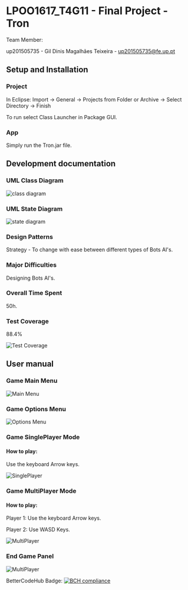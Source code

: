 # LPOO1617_T4G11 - Final Project - Tron


Team Member:

up201505735 - Gil Dinis Magalhães Teixeira - up201505735@fe.up.pt

## Setup and Installation
### Project
In Eclipse:
Import -> General -> Projects from Folder or Archive -> Select Directory -> Finish

To run select Class Launcher in Package GUI.

### App
Simply run the Tron.jar file.


## Development documentation

### UML Class Diagram
![class diagram](https://user-images.githubusercontent.com/25747690/27013522-997a77fa-4edd-11e7-840f-2850543eba65.png)

### UML State Diagram
![state diagram](https://user-images.githubusercontent.com/25747690/27013525-9b66c87a-4edd-11e7-9215-4b6ad97ec51d.png)


### Design Patterns
Strategy - To change with ease between different types of Bots AI's.

### Major Difficulties
Designing Bots AI's.

### Overall Time Spent
50h.

### Test Coverage
88.4%

![Test Coverage](https://user-images.githubusercontent.com/25747690/27013972-845c81fc-4ee6-11e7-9d69-bb33303a4dd1.png)


## User manual

### Game Main Menu
![Main Menu](https://user-images.githubusercontent.com/25747690/27013529-9b77cc6a-4edd-11e7-8e27-fde035b65244.png)

### Game Options Menu
![Options Menu](https://user-images.githubusercontent.com/25747690/27013526-9b765704-4edd-11e7-9a19-7e2bf58e5501.png)

### Game SinglePlayer Mode
#### How to play:
Use the keyboard Arrow keys.

![SinglePlayer](https://user-images.githubusercontent.com/25747690/27013528-9b77c698-4edd-11e7-87b6-ffcdb2076ae7.png)


### Game MultiPlayer Mode
#### How to play:
Player 1: Use the keyboard Arrow keys.

Player 2: Use WASD Keys.

![MultiPlayer](https://user-images.githubusercontent.com/25747690/27013527-9b774bf0-4edd-11e7-96dd-6e8730191fce.png)

### End Game Panel
![MultiPlayer](https://user-images.githubusercontent.com/25747690/27013524-9b4b5af4-4edd-11e7-93c6-2d3ea8bfcd5c.png)


BetterCodeHub Badge:
[![BCH compliance](https://bettercodehub.com/edge/badge/JoaoBarros93/LPOO1617_T4G11)](https://bettercodehub.com/)
